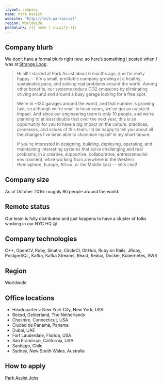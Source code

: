 ```yaml
---
layout: company
name: Park Assist
website: "http://tech.parkassist"
region: Worldwide
permalink: /{{ name | slugify }}/
---
```


## Company blurb

We don’t have a formal blurb right now, so here’s something [I](http://aviflax.com/) posted when I was at
[Strange Loop](http://thestrangeloop.com/):

> Hi all! I started at Park Assist about 6 months ago, and I’m really happy — it's a small, profitable
> company growing at a healthy, sustainable pace, and solving real problems around the world. Among
> other benefits, our systems reduce CO2 emissions by eliminating driving around and around a busy
> garage looking for a free spot.
>
> We’re in ~130 garages around the world, and that number is growing fast, so although we're small in
> head count, we've got an outsized impact. And since our engineering team is only 10 people, and
> we're planning to at least double that over the next year, this is an opportunity for you to have a
> big impact on the culture, practices, processes, and values of this team. I'd be happy to tell you
> about all the changes I've been able to champion myself in my short tenure.
>
> If you're interested in designing, building, deploying, operating, and maintaining interesting
> systems that solve challenging and real problems, in a creative, supportive, collaborative,
> entrepreneurial environment, while working from anywhere in the Western Hemisphere, Europe, Africa,
> or the Middle East — let's chat!


## Company size

As of October 2016: roughly 90 people around the world.


## Remote status

Our team is fully distributed and just happens to have a cluster of folks working in our NYC HQ 😉


## Company technologies

C++, OpenCV, Ruby, Sinatra, CircleCI, GitHub, Ruby on Rails, JRuby, PostgreSQL, Kafka, Kafka Streams, React, Redux, Docker, Kubernetes, AWS



## Region

Worldwide


## Office locations

* Headquarters: New York City, New York, USA
* Beesd, Gelderland, The Netherlands
* Cheshire, Connecticut, USA
* Ciudad de Panamá, Panama
* Dubai, UAE
* Fort Lauderdale, Florida, USA
* San Francisco, California, USA
* Santiago, Chile
* Sydney, New South Wales, Australia


## How to apply

[Park Assist Jobs](http://tech.parkassist.com/jobs/)